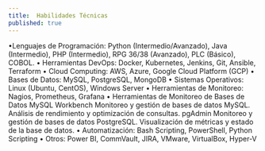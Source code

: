 ```yaml
---
title:  Habilidades Técnicas
published: true
---
```


 •Lenguajes de Programación: Python (Intermedio/Avanzado), Java (Intermedio), PHP (Intermedio), RPG 36/38 (Avanzado), PLC (Básico), COBOL.
 • Herramientas DevOps: Docker, Kubernetes, Jenkins, Git, Ansible, Terraform
 • Cloud Computing: AWS, Azure, Google Cloud Platform (GCP)
 • Bases de Datos: MySQL, PostgreSQL, MongoDB
 • Sistemas Operativos: Linux (Ubuntu, CentOS), Windows Server
 • Herramientas de Monitoreo: Nagios, Prometheus, Grafana
 • Herramientas de Monitoreo de Bases de Datos
   MySQL Workbench 
      Monitoreo y gestión de bases de datos MySQL.
   Análisis de rendimiento y optimización de consultas.
      pgAdmin
   Monitoreo y gestión de bases de datos PostgreSQL.
      Visualización de métricas y estado de la base de datos.
 • Automatización: Bash Scripting, PowerShell, Python Scripting
 • Otros: Power BI, CommVault, JIRA, VMware, VirtualBox, Hyper-V
